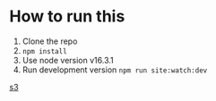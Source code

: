 

# How to run this
1. Clone the repo
2. `npm install`
3. Use node version v16.3.1 
4. Run development version `npm run site:watch:dev`


[s3](http://designsystem.webstandards.ca.gov.s3-website-us-west-1.amazonaws.com/)